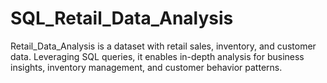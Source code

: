 # SQL_Retail_Data_Analysis
Retail_Data_Analysis is a dataset with retail sales, inventory, and customer data. Leveraging SQL queries, it enables in-depth analysis for business insights, inventory management, and customer behavior patterns.
